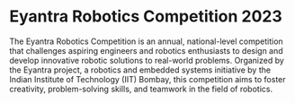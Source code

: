 
# **Eyantra Robotics Competition 2023**
The Eyantra Robotics Competition is an annual, national-level competition that challenges aspiring engineers and robotics enthusiasts to design and develop innovative robotic solutions to real-world problems. Organized by the Eyantra project, a robotics and embedded systems initiative by the Indian Institute of Technology (IIT) Bombay, this competition aims to foster creativity, problem-solving skills, and teamwork in the field of robotics.




